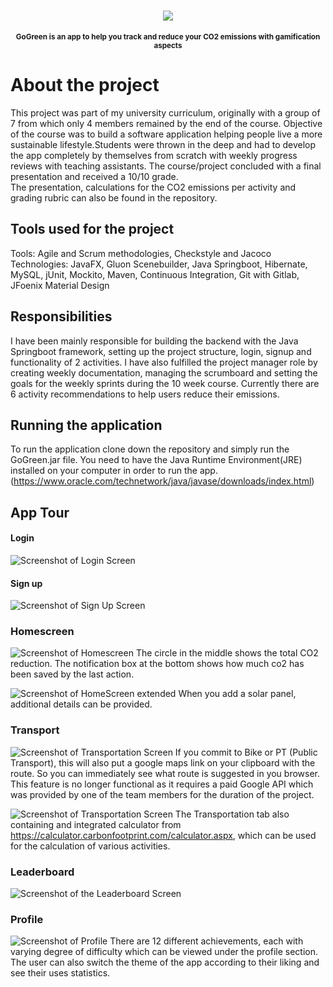 <h1 align="center">
    <img src="Logo.png">
</h1>
<p align="center">
<sup>
<b>GoGreen is an app to help you track and reduce your CO2 emissions with gamification aspects</b>
</sup>
</p>

# About the project
This project was part of my university curriculum, originally with a group of 7 
from which only 4 members remained by the end of the course. Objective of the course was to build a software application
helping people live a more sustainable lifestyle.Students were thrown in the deep and had to develop the app completely
by themselves from scratch with weekly progress reviews with teaching assistants.
The course/project concluded with a final presentation and received a 10/10 grade.  
The presentation, calculations for the CO2 emissions per activity and grading rubric can also be found in the repository.

## Tools used for the project
Tools: Agile and Scrum methodologies, Checkstyle and Jacoco  
Technologies: JavaFX, Gluon Scenebuilder, Java Springboot, Hibernate, MySQL, jUnit, Mockito, Maven,
Continuous Integration, Git with Gitlab, JFoenix Material Design

## Responsibilities
I have been mainly responsible for building the backend with the Java Springboot framework, 
setting up the project structure, login, signup and functionality of 2 activities.
I have also fulfilled the project manager role by creating weekly documentation,
managing the scrumboard and setting the goals for the weekly sprints during the 10 week course.
Currently there are 6 activity recommendations to help users reduce their emissions.   

## Running the application
To run the application clone down the repository and simply run the GoGreen.jar file. You need to have the Java Runtime Environment(JRE) installed on your computer in order to run the app. (https://www.oracle.com/technetwork/java/javase/downloads/index.html)

## App Tour
#### Login
![Screenshot of Login Screen](doc/screenshots/Login.png)

#### Sign up
![Screenshot of Sign Up Screen](doc/screenshots/SignUp.png)

### Homescreen
![Screenshot of Homescreen](doc/screenshots/HomeScreen.png)
The circle in the middle shows the total CO2 reduction.
The notification box at the bottom shows how much co2 has been saved by the last action. 


![Screenshot of HomeScreen extended](doc/screenshots/SolarPanel.png)
When you add a solar panel, additional details can be provided.

### Transport
![Screenshot of Transportation Screen](doc/screenshots/Transportation.png)
If you commit to Bike or PT (Public Transport), this will also put a google maps link on your clipboard with the route.
So you can immediately see what route is suggested in you browser. 
This feature is no longer functional as it requires a paid Google API which was provided by one of the team members for the duration of the project.

![Screenshot of Transportation Screen](doc/screenshots/Calculator.png)
The Transportation tab also containing and integrated calculator from https://calculator.carbonfootprint.com/calculator.aspx,
which can be used for the calculation of various activities.

### Leaderboard
![Screenshot of the Leaderboard Screen](doc/screenshots/Leaderboard.png)

### Profile
![Screenshot of Profile](doc/screenshots/Profile.png)
There are 12 different achievements, each with varying degree of difficulty which can be viewed under the profile section.
The user can also switch the theme of the app according to their liking and see their uses statistics.


